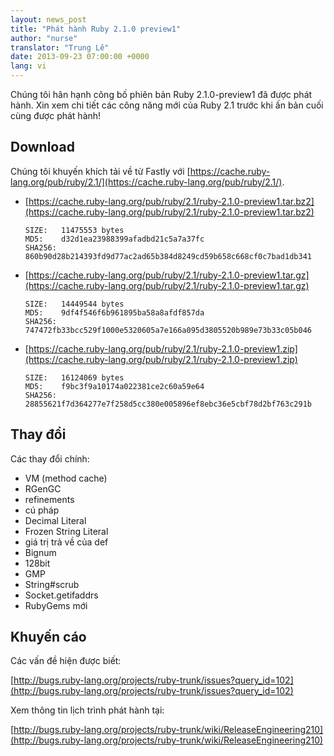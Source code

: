 ```yaml
---
layout: news_post
title: "Phát hành Ruby 2.1.0 preview1"
author: "nurse"
translator: "Trung Lê"
date: 2013-09-23 07:00:00 +0000
lang: vi
---
```


Chúng tôi hân hạnh công bố phiên bản Ruby 2.1.0-preview1 đã được phát hành.
Xin xem chi tiết các công năng mới của Ruby 2.1 trước khi ấn bản cuối cùng được phát hành!

## Download

Chúng tôi khuyến khích tải về từ Fastly với
[https://cache.ruby-lang.org/pub/ruby/2.1/](https://cache.ruby-lang.org/pub/ruby/2.1/).

* [https://cache.ruby-lang.org/pub/ruby/2.1/ruby-2.1.0-preview1.tar.bz2](https://cache.ruby-lang.org/pub/ruby/2.1/ruby-2.1.0-preview1.tar.bz2)

      SIZE:   11475553 bytes
      MD5:    d32d1ea23988399afadbd21c5a7a37fc
      SHA256: 860b90d28b214393fd9d77ac2ad65b384d8249cd59b658c668cf0c7bad1db341

* [https://cache.ruby-lang.org/pub/ruby/2.1/ruby-2.1.0-preview1.tar.gz](https://cache.ruby-lang.org/pub/ruby/2.1/ruby-2.1.0-preview1.tar.gz)

      SIZE:   14449544 bytes
      MD5:    9df4f546f6b961895ba58a8afdf857da
      SHA256: 747472fb33bcc529f1000e5320605a7e166a095d3805520b989e73b33c05b046

* [https://cache.ruby-lang.org/pub/ruby/2.1/ruby-2.1.0-preview1.zip](https://cache.ruby-lang.org/pub/ruby/2.1/ruby-2.1.0-preview1.zip)

      SIZE:   16124069 bytes
      MD5:    f9bc3f9a10174a022381ce2c60a59e64
      SHA256: 28855621f7d364277e7f258d5cc380e005896ef8ebc36e5cbf78d2bf763c291b

## Thay đổi

Các thay đổi chính:

* VM (method cache)
* RGenGC
* refinements
* cú pháp
* Decimal Literal
* Frozen String Literal
* giá trị trả về của def
* Bignum
* 128bit
* GMP
* String#scrub
* Socket.getifaddrs
* RubyGems mới

## Khuyến cáo

Các vấn đề hiện được biết:

[http://bugs.ruby-lang.org/projects/ruby-trunk/issues?query_id=102](http://bugs.ruby-lang.org/projects/ruby-trunk/issues?query_id=102)

Xem thông tin lịch trình phát hành tại:

[http://bugs.ruby-lang.org/projects/ruby-trunk/wiki/ReleaseEngineering210](http://bugs.ruby-lang.org/projects/ruby-trunk/wiki/ReleaseEngineering210)
